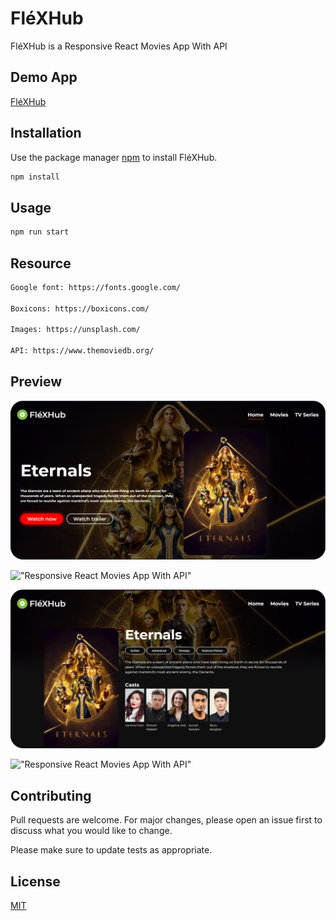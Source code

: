# FléXHub

FléXHub is a Responsive React Movies App With API

## Demo App

[FléXHub](https://flexhub32.netlify.app/)

## Installation

Use the package manager [npm](https://www.npmjs.com/) to install FléXHub.

```bash
npm install
```

## Usage

```bash
npm run start
```

## Resource

```bash
Google font: https://fonts.google.com/

Boxicons: https://boxicons.com/

Images: https://unsplash.com/

API: https://www.themoviedb.org/
```

## Preview

!["Responsive React Movies App With API"](https://github.com/Femil32/FleXHub/blob/master/src/assets/demo/1.png?raw=true 'Responsive React Movies App With API')

!["Responsive React Movies App With API"](https://github.com/Femil32/FleXHub/blob/master/src/assets/demo/2.png?raw=true 'Responsive React Movies App With API')

!["Responsive React Movies App With API"](https://github.com/Femil32/FleXHub/blob/master/src/assets/demo/3.png?raw=true 'Responsive React Movies App With API')

!["Responsive React Movies App With API"](https://github.com/Femil32/FleXHub/blob/master/src/assets/demo/4.png?raw=true 'Responsive React Movies App With API')

## Contributing

Pull requests are welcome. For major changes, please open an issue first to discuss what you would like to change.

Please make sure to update tests as appropriate.

## License

[MIT](https://choosealicense.com/licenses/mit/)
